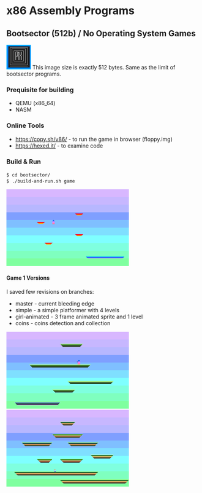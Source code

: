 # x86 Assembly Programs

## Bootsector (512b) / No Operating System Games
![512 bytes image](bootsector/resources/512bytes.gif)
This image size is exactly 512 bytes. Same as the limit of bootsector programs.


### Prequisite for building
- QEMU (x86_64)
- NASM

### Online Tools
- https://copy.sh/v86/ - to run the game in browser (floppy.img)
- https://hexed.it/ - to examine code

### Build & Run
```
$ cd bootsector/
$ ./build-and-run.sh game
```
![Screenshot](bootsector/resources/game-main.png)

#### Game 1 Versions
I saved few revisions on branches:
- master - current bleeding edge
- simple - a simple platformer with 4 levels
- girl-animated - 3 frame animated sprite and 1 level
- coins - coins detection and collection

![Screenshot](bootsector/resources/simple.png)
![Screenshot](bootsector/resources/girl-animated.png)